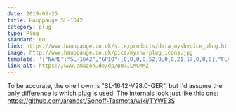 ```yaml
---
date: 2019-03-25
title: Hauppauge SL-1642
category: plug
type: Plug
standard: eu
link: https://www.hauppauge.co.uk/site/products/data_myshvoice_plug.html
image: http://www.hauppauge.co.uk/pics/myshv-plug_icons.jpg
template: '{"NAME":"SL-1642","GPIO":[0,0,0,0,52,0,0,0,21,17,0,0,0],"FLAG":0,"BASE":18}' 
link_alt: https://www.amazon.de/dp/B07JLMCMMZ
---
```


To be accurate, the one I own is "SL-1642-V28.0-GER", but I'd assume the only difference is which plug is used. The internals look just like this one: https://github.com/arendst/Sonoff-Tasmota/wiki/TYWE3S



